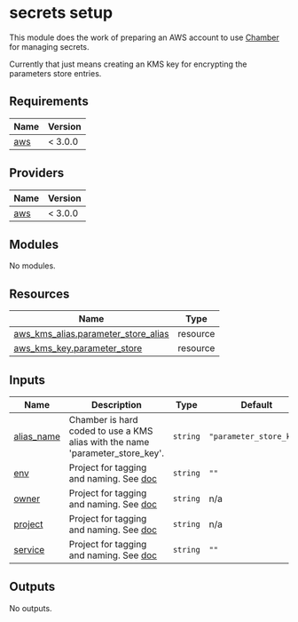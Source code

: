 # secrets setup

This module does the work of preparing an AWS account to use [Chamber](https://github.com/segmentio/chamber) for managing secrets.

Currently that just means creating an KMS key for encrypting the parameters store entries.


<!-- START -->
## Requirements

| Name | Version |
|------|---------|
| <a name="requirement_aws"></a> [aws](#requirement\_aws) | < 3.0.0 |

## Providers

| Name | Version |
|------|---------|
| <a name="provider_aws"></a> [aws](#provider\_aws) | < 3.0.0 |

## Modules

No modules.

## Resources

| Name | Type |
|------|------|
| [aws_kms_alias.parameter_store_alias](https://registry.terraform.io/providers/hashicorp/aws/latest/docs/resources/kms_alias) | resource |
| [aws_kms_key.parameter_store](https://registry.terraform.io/providers/hashicorp/aws/latest/docs/resources/kms_key) | resource |

## Inputs

| Name | Description | Type | Default | Required |
|------|-------------|------|---------|:--------:|
| <a name="input_alias_name"></a> [alias\_name](#input\_alias\_name) | Chamber is hard coded to use a KMS alias with the name 'parameter\_store\_key'. | `string` | `"parameter_store_key"` | no |
| <a name="input_env"></a> [env](#input\_env) | Project for tagging and naming. See [doc](../README.md#consistent-tagging) | `string` | `""` | no |
| <a name="input_owner"></a> [owner](#input\_owner) | Project for tagging and naming. See [doc](../README.md#consistent-tagging) | `string` | n/a | yes |
| <a name="input_project"></a> [project](#input\_project) | Project for tagging and naming. See [doc](../README.md#consistent-tagging) | `string` | n/a | yes |
| <a name="input_service"></a> [service](#input\_service) | Project for tagging and naming. See [doc](../README.md#consistent-tagging) | `string` | `""` | no |

## Outputs

No outputs.
<!-- END -->
